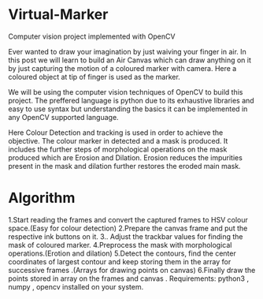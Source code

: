 # Virtual-Marker
Computer vision project implemented with OpenCV

Ever wanted to draw your imagination by just waiving your finger in air. In this post we will learn to build an Air Canvas which can draw anything on it by just capturing the motion of a coloured marker with camera. Here a coloured object at tip of finger is used as the marker.

We will be using the computer vision techniques of OpenCV to build this project. The preffered language is python due to its exhaustive libraries and easy to use syntax but understanding the basics it can be implemented in any OpenCV supported language.

Here Colour Detection and tracking is used in order to achieve the objective. The colour marker in detected and a mask is produced. It includes the further steps of morphological operations on the mask produced which are Erosion and Dilation. Erosion reduces the impurities present in the mask and dilation further restores the eroded main mask.

# Algorithm

1.Start reading the frames and convert the captured frames to HSV colour space.(Easy for colour detection)
2.Prepare the canvas frame and put the respective ink buttons on it.
3.. Adjust the trackbar values for finding the mask of coloured marker.
4.Preprocess the mask with morphological operations.(Erotion and dilation)
5.Detect the contours, find the center coordinates of largest contour and keep storing them in the array for successive frames .(Arrays for drawing points on canvas)
6.Finally draw the points stored in array on the frames and canvas .
Requirements: python3 , numpy , opencv installed on your system.
